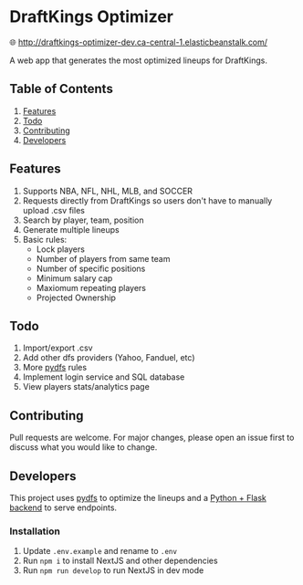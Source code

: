 # DraftKings Optimizer

:globe_with_meridians: http://draftkings-optimizer-dev.ca-central-1.elasticbeanstalk.com/

A web app that generates the most optimized lineups for DraftKings.

## Table of Contents

1. [Features](#features)
2. [Todo](#todo)
3. [Contributing](#contributing)
4. [Developers](#developers)

## Features

1. Supports NBA, NFL, NHL, MLB, and SOCCER
2. Requests directly from DraftKings so users don't have to manually upload .csv files
3. Search by player, team, position
4. Generate multiple lineups
5. Basic rules:
    - Lock players
    - Number of players from same team
    - Number of specific positions
    - Minimum salary cap
    - Maxiomum repeating players
    - Projected Ownership

## Todo

1. Import/export .csv
2. Add other dfs providers (Yahoo, Fanduel, etc)
3. More [pydfs](https://github.com/DimaKudosh/pydfs-lineup-optimizer) rules
4. Implement login service and SQL database
5. View players stats/analytics page

## Contributing

Pull requests are welcome. For major changes, please open an issue first to discuss what you would like to change.

## Developers

This project uses [pydfs](https://github.com/DimaKudosh/pydfs-lineup-optimizer) to optimize the lineups and a [Python + Flask backend](https://github.com/markjoeljimenez/draftkings-optimizer.backend) to serve endpoints.

### Installation

1. Update `.env.example` and rename to `.env`
2. Run `npm i` to install NextJS and other dependencies
3. Run `npm run develop` to run NextJS in dev mode

